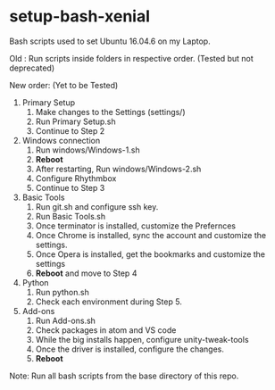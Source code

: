 # setup-bash-xenial
Bash scripts used to set Ubuntu 16.04.6 on my Laptop.  

Old : Run scripts inside folders in respective order. (Tested but not deprecated) 

New order: (Yet to be Tested)
1. Primary Setup
   1. Make changes to the Settings (settings/)
   2. Run Primary Setup.sh
   3. Continue to Step 2
2. Windows connection
   1. Run windows/Windows-1.sh
   2. **Reboot**
   3. After restarting, Run windows/Windows-2.sh
   4. Configure Rhythmbox
   5. Continue to Step 3
3. Basic Tools
   1. Run git.sh and configure ssh key.
   2. Run Basic Tools.sh
   3. Once terminator is installed, customize the Prefernces
   4. Once Chrome is installed, sync the account and customize the settings.
   5. Once Opera is installed, get the bookmarks and customize the settings
   6. **Reboot** and move to Step 4
4. Python
   1. Run python.sh
   2. Check each environment during Step 5.
5. Add-ons
   1. Run Add-ons.sh
   2. Check packages in atom and VS code
   3. While the big installs happen, configure unity-tweak-tools
   4. Once the driver is installed, configure the changes.
   5. **Reboot**

Note: Run all bash scripts from the base directory of this repo.
